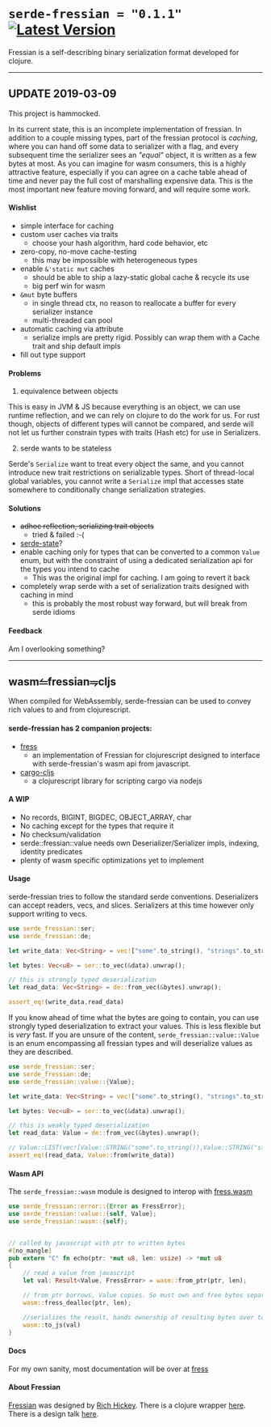 # `serde-fressian = "0.1.1"` [![Latest Version]][crates.io]
Fressian is a self-describing binary serialization format developed for clojure.

[Latest Version]: https://img.shields.io/crates/v/serde-fressian.svg
[crates.io]: https://crates.io/crates/serde-fressian

<hr>

## UPDATE 2019-03-09

This project is hammocked.

In its current state, this is an incomplete implementation of fressian. In addition to a couple missing types, part of the fressian protocol is *caching*, where you can hand off some data to serializer with a flag, and every subsequent time the serializer sees an *"equal"* object, it is written as a few bytes at most. As you can imagine for wasm consumers, this is a highly attractive feature, especially if you can agree on a cache table ahead of time and never pay the full cost of marshalling expensive data. This is the most important new feature moving forward, and will require some work.

#### Wishlist

+ simple interface for caching
+ custom user caches via traits
  - choose your hash algorithm, hard code behavior, etc
+ zero-copy, no-move cache-testing
  - this may be impossible with heterogeneous types
+ enable `&'static mut` caches
  - should be able to ship a lazy-static global cache & recycle its use
  - big perf win for wasm
+ `&mut` byte buffers
  - in single thread ctx, no reason to reallocate a buffer for every serializer instance
  - multi-threaded can pool
+ automatic caching via attribute
  - serialize impls are pretty rigid. Possibly can wrap them with a Cache trait and ship default impls
+ fill out type support

#### Problems

1. equivalence between objects

This is easy in JVM & JS because everything is an object, we can use runtime reflection, and we can rely on clojure to do the work for us. For rust though, objects of different types will cannot be compared, and serde will not let us further constrain types with traits (Hash etc) for use in Serializers.

2. serde wants to be stateless

Serde's `Serialize` want to treat every object the same, and you cannot introduce new trait restrictions on serializable types. Short of thread-local global variables, you cannot write a `Serialize` impl that accesses state somewhere to conditionally change serialization strategies.

#### Solutions

+ ~~adhoc reflection, serializing trait objects~~
  - tried & failed :-(
+ [serde-state](https://docs.rs/serde_state/0.3.0/serde_state/)?
+ enable caching only for types that can be converted to a common `Value` enum, but with the constraint of using a dedicated serialization api for the types you intend to cache
  - This was the original impl for caching. I am going to revert it back
+ completely wrap serde with a set of serialization traits designed with caching in mind
  - this is probably the most robust way forward, but will break from serde idioms

#### Feedback

Am I overlooking something?

<hr>

## wasm⥪fressian⥭cljs

When compiled for WebAssembly, serde-fressian can be used to convey rich values to and from clojurescript.

#### serde-fressian has 2 companion projects:
  + [fress](https://github.com/pkpkpk/fress)
    - an implementation of Fressian for clojurescript designed to interface with serde-fressian's wasm api from javascript.
  + [cargo-cljs](https://github.com/pkpkpk/cargo-cljs)
    - a clojurescript library for scripting cargo via nodejs

#### A WIP
  + No records, BIGINT, BIGDEC, OBJECT_ARRAY, char
  + No caching except for the types that require it
  + No checksum/validation
  + serde::fressian::value needs own Deserializer/Serializer impls, indexing, identity predicates
  + plenty of wasm specific optimizations yet to implement

#### Usage

serde-fressian tries to follow the standard serde conventions. Deserializers can accept readers, vecs, and slices. Serializers at this time however only support writing to vecs.

```rust
use serde_fressian::ser;
use serde_fressian::de;

let write_data: Vec<String> = vec!["some".to_string(), "strings".to_string()];

let bytes: Vec<u8> = ser::to_vec(&data).unwrap();

// this is strongly typed deserialization
let read_data: Vec<String> = de::from_vec(&bytes).unwrap();

assert_eq!(write_data,read_data)
```

If you know ahead of time what the bytes are going to contain, you can use strongly typed deserialization to extract your values. This is less flexible but is *very* fast. If you are unsure of the content, `serde_fressian::value::Value` is an enum encompassing all fressian types and will deserialize values as they are described.

```rust
use serde_fressian::ser;
use serde_fressian::de;
use serde_fressian::value::{Value};

let write_data: Vec<String> = vec!["some".to_string(), "strings".to_string()];

let bytes: Vec<u8> = ser::to_vec(&data).unwrap();

// this is weakly typed deserialization
let read_data: Value = de::from_vec(&bytes).unwrap();

// Value::LIST(vec![Value::STRING("some".to_string()),Value::STRING("strings".to_string())])
assert_eq!(read_data, Value::from(write_data))

```

#### Wasm API

The `serde_fressian::wasm` module is designed to interop with [fress.wasm](https://github.com/pkpkpk/fress/blob/master/src/main/cljs/fress/wasm.cljs)

```rust
use serde_fressian::error::{Error as FressError};
use serde_fressian::value::{self, Value};
use serde_fressian::wasm::{self};


// called by javascript with ptr to written bytes
#[no_mangle]
pub extern "C" fn echo(ptr: *mut u8, len: usize) -> *mut u8
{
    // read a value from javascript
    let val: Result<Value, FressError> = wasm::from_ptr(ptr, len);

    // from_ptr borrows, Value copies. So must own and free bytes separately
    wasm::fress_dealloc(ptr, len);

    //serializes the result, hands ownership of resulting bytes over to js
    wasm::to_js(val)
}
```

#### Docs

For my own sanity, most documentation will be over at [fress](https://github.com/pkpkpk/fress)

#### About Fressian
[Fressian](https://github.com/Datomic/fressian) was designed by [Rich Hickey](https://twitter.com/richhickey). There is a clojure wrapper [here](https://github.com/clojure/data.fressian). There is a design talk [here](https://www.youtube.com/watch?v=JArZqMqsaB0).


